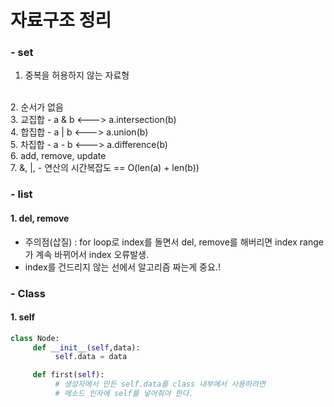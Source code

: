 # 자료구조 정리

### - set
   1. 중복을 허용하지 않는 자료형
   <br>
   2. 순서가 없음 
   <br>
   3. 교집합
        - a & b   <--->  a.intersection(b)
   <br>
   4. 합집합
        - a | b <---> a.union(b)
   <br>
   5. 차집합
        - a - b <---> a.difference(b)
   <br>
   6. add, remove, update
   <br>
   7. &, |, - 연산의 시간복잡도 == O(len(a) + len(b))
   


### - list
#### 1. del, remove
- 주의점(삽질) : for loop로 index를 돌면서 del, remove를 해버리면 index range가 계속 바뀌어서 index 오류발생.
- index를 건드리지 않는 선에서 알고리즘 짜는게 중요.!

### - Class
#### 1. self
```python
class Node:
     def __init__(self,data):
          self.data = data

     def first(self):
          # 생성자에서 만든 self.data를 class 내부에서 사용하려면
          # 메소드 인자에 self를 넣어줘야 한다.
```